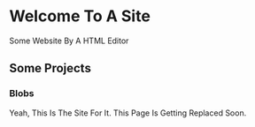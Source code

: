 # Welcome To A Site
Some Website By A HTML Editor

## Some Projects
### Blobs
Yeah, This Is The Site For It. This Page Is Getting Replaced Soon.
